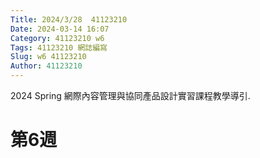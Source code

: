 ```yaml
---
Title: 2024/3/28  41123210
Date: 2024-03-14 16:07
Category: 41123210 w6
Tags: 41123210 網誌編寫
Slug: w6 41123210
Author: 41123210
---
```


2024 Spring 網際內容管理與協同產品設計實習課程教學導引.

<!-- PELICAN_END_SUMMARY -->
# 第6週